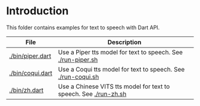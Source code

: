 # Introduction

This folder contains examples for text to speech with Dart API.

| File | Description|
|------|------------|
|[./bin/piper.dart](./bin/piper.dart)| Use a Piper tts model for text to speech. See [./run-piper.sh](./run-piper.sh)|
|[./bin/coqui.dart](./bin/coqui.dart)| Use a Coqui tts model for text to speech. See [./run-coqui.sh](./run-coqui.sh)|
|[./bin/zh.dart](./bin/zh.dart)| Use a Chinese VITS tts model for text to speech. See [./run-zh.sh](./run-zh.sh)|

